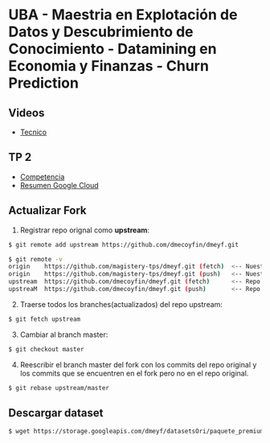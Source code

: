 #  UBA - Maestria en Explotación de Datos y Descubrimiento de Conocimiento - Datamining en Economia y Finanzas - Churn Prediction

## Videos

* [Tecnico](https://www.youtube.com/watch?v=5d7CtKEJC1U)


## TP 2

* [Competencia](https://www.kaggle.com/c/dmeyf2021segunda/leaderboard)
* [Resumen Google Cloud](https://github.com/magistery-tps/dmeyf/blob/master/docs/Resumen%20Google%20Cloud.pdf)

## Actualizar Fork

1. Registrar repo orignal como **upstream**:

```bash
$ git remote add upstream https://github.com/dmecoyfin/dmeyf.git

$ git remote -v
origin    https://github.com/magistery-tps/dmeyf.git (fetch)  <-- Nuestro fork
origin    https://github.com/magistery-tps/dmeyf.git (push)   <-- Nuestro fork
upstream  https://github.com/dmecoyfin/dmeyf.git (fetch)      <-- Repo original
upstreaM  https://github.com/dmecoyfin/dmeyf.git (push)       <-- Repo original
```

2. Traerse todos los branches(actualizados) del repo upstream:

```bash
$ git fetch upstream
```

3. Cambiar al branch master:

```bash
$ git checkout master
```

4. Reescribir el branch master del fork con los commits del repo original y los commits que se encuentren en el fork pero no en el repo original.

```bash
$ git rebase upstream/master
```

## Descargar dataset

```bash
$ wget https://storage.googleapis.com/dmeyf/datasetsOri/paquete_premium.csv.gz
```



